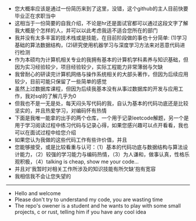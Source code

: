 - 您大概率应该是通过一份简历来到了这里，没错，这个github的主人目前快要毕业正在求职当中
- 这相当于一份简要的自我介绍，不论是hr还是面试官都可以通过这段文字了解我大概是个怎样的人，并可以以此考虑我适不适合您所在的部门
- 我并没有太多丰富的技术栈或是技能，在目前阶段做的事也十分简单: (1)学习基础的算法数据结构，(2)研究使用机器学习与深度学习方法来对恶意代码进行检测
- 作为本硕均为计算机相关专业的我拥有基本的计算机学科素养与知识基础，但因为实习经验较少，项目经验较少，实际工程能力非常薄弱与欠缺
- 我曾耐心的研读完计算机网络与操作系统相关的大部头著作，但因为后续应用较少，目前可能只保留了一些简单的感觉
- 虽然上过数据库课程，但因为后续我基本没有从事过数据库的开发与应用工作，我对sql的了解几乎为0
- 但我也不是一无是处，每天闷头写代码的我，自认为基本的代码功底还是比较坚实的，并且热爱学习，对编码怀有热情
- 下面是我唯一能拿的出手的两个仓库，一个用于记录leetcode解题，另一个是用于学习阅读过程中练习代码与记录心得，如果您感兴趣可以点开看看，我也可以在面试过程中给您介绍
- 如果您认为我做的这些代码工作有些许价值，并且
- 您能够接受，或是比较看重与认可：（1）基本的代码功底与数据结构与算法设计能力，（2）较强的学习能力与编码热情，（3）为人谦和，做事认真，性格乐观积极，（4）talking is cheap, show me your code...
- 并且对'我暂时对相关工作所涉及的知识技能有所欠缺'抱有宽容
- 我相信我不会让您失望的

---
- Hello and welcome
- Please don't try to understand my code, you are wasting time
- The repo's owener is a student and he wants to play with some small projects, c or rust, telling him if you have any cool idea
